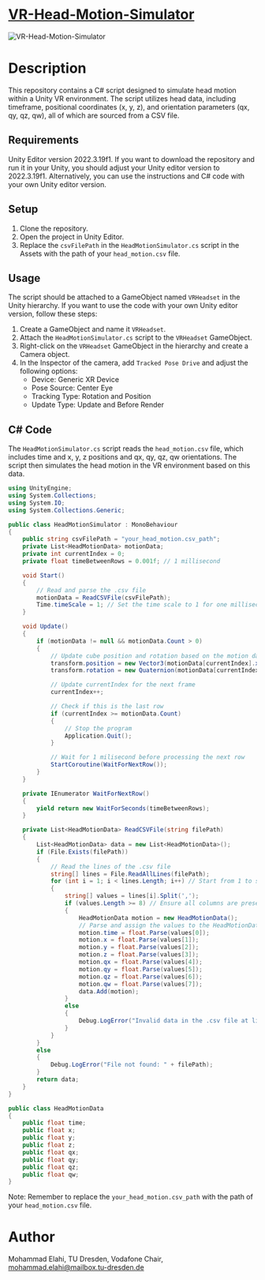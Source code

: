 
# [VR-Head-Motion-Simulator](https://github.com/Mohammad-Elahi/VR-Head-Motion-Simulator)
![VR-Head-Motion-Simulator](https://github.com/Mohammad-Elahi/VR-Head-Motion-Simulator/assets/93424032/a3558de8-a5e8-41ae-b578-8bd5a4722771)

# Description
This repository contains a C# script designed to simulate head motion within a Unity VR environment. The script utilizes head data, including timeframe, positional coordinates (x, y, z), and orientation parameters (qx, qy, qz, qw), all of which are sourced from a CSV file.

## Requirements
Unity Editor version 2022.3.19f1. If you want to download the repository and run it in your Unity, you should adjust your Unity editor version to 2022.3.19f1. Alternatively, you can use the instructions and C# code with your own Unity editor version.

## Setup

1. Clone the repository.
2. Open the project in Unity Editor.
3. Replace the `csvFilePath` in the `HeadMotionSimulator.cs` script in the Assets with the path of your `head_motion.csv` file.

## Usage

The script should be attached to a GameObject named `VRHeadset` in the Unity hierarchy. If you want to use the code with your own Unity editor version, follow these steps:

1. Create a GameObject and name it `VRHeadset`.
2. Attach the `HeadMotionSimulator.cs` script to the `VRHeadset` GameObject.
3. Right-click on the `VRHeadset` GameObject in the hierarchy and create a Camera object.
4. In the Inspector of the camera, add `Tracked Pose Drive` and adjust the following options:
   - Device: Generic XR Device
   - Pose Source: Center Eye
   - Tracking Type: Rotation and Position
   - Update Type: Update and Before Render

## C# Code

The `HeadMotionSimulator.cs` script reads the `head_motion.csv` file, which includes time and x, y, z positions and qx, qy, qz, qw orientations. The script then simulates the head motion in the VR environment based on this data.

```csharp
using UnityEngine;
using System.Collections;
using System.IO;
using System.Collections.Generic;

public class HeadMotionSimulator : MonoBehaviour
{
    public string csvFilePath = "your_head_motion.csv_path";
    private List<HeadMotionData> motionData;
    private int currentIndex = 0;
    private float timeBetweenRows = 0.001f; // 1 millisecond

    void Start()
    {
        // Read and parse the .csv file
        motionData = ReadCSVFile(csvFilePath);
        Time.timeScale = 1; // Set the time scale to 1 for one millisecond runtime between rows
    }

    void Update()
    {
        if (motionData != null && motionData.Count > 0)
        {
            // Update cube position and rotation based on the motion data
            transform.position = new Vector3(motionData[currentIndex].x, motionData[currentIndex].y, motionData[currentIndex].z);
            transform.rotation = new Quaternion(motionData[currentIndex].qx, motionData[currentIndex].qy, motionData[currentIndex].qz, motionData[currentIndex].qw);

            // Update currentIndex for the next frame
            currentIndex++;

            // Check if this is the last row
            if (currentIndex >= motionData.Count)
            {
                // Stop the program
                Application.Quit();
            }

            // Wait for 1 milisecond before processing the next row
            StartCoroutine(WaitForNextRow());
        }
    }

    private IEnumerator WaitForNextRow()
    {
        yield return new WaitForSeconds(timeBetweenRows);
    }

    private List<HeadMotionData> ReadCSVFile(string filePath)
    {
        List<HeadMotionData> data = new List<HeadMotionData>();
        if (File.Exists(filePath))
        {
            // Read the lines of the .csv file
            string[] lines = File.ReadAllLines(filePath);
            for (int i = 1; i < lines.Length; i++) // Start from 1 to skip the header
            {
                string[] values = lines[i].Split(',');
                if (values.Length >= 8) // Ensure all columns are present
                {
                    HeadMotionData motion = new HeadMotionData();
                    // Parse and assign the values to the HeadMotionData object
                    motion.time = float.Parse(values[0]);
                    motion.x = float.Parse(values[1]);
                    motion.y = float.Parse(values[2]);
                    motion.z = float.Parse(values[3]);
                    motion.qx = float.Parse(values[4]);
                    motion.qy = float.Parse(values[5]);
                    motion.qz = float.Parse(values[6]);
                    motion.qw = float.Parse(values[7]);
                    data.Add(motion);
                }
                else
                {
                    Debug.LogError("Invalid data in the .csv file at line " + (i + 1));
                }
            }
        }
        else
        {
            Debug.LogError("File not found: " + filePath);
        }
        return data;
    }
}

public class HeadMotionData
{
    public float time;
    public float x;
    public float y;
    public float z;
    public float qx;
    public float qy;
    public float qz;
    public float qw;
}
```
Note: Remember to replace the `your_head_motion.csv_path` with the path of your `head_motion.csv` file.

# Author
Mohammad Elahi, TU Dresden, Vodafone Chair, mohammad.elahi@mailbox.tu-dresden.de
